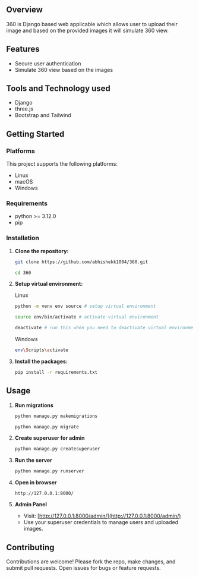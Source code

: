 ## Overview

360 is Django based web applicable which allows user to upload their image and based on the provided images it will simulate 360 view.

## Features

- Secure user authentication
- Simulate 360 view based on the images

## Tools and Technology used

- Django
- three.js
- Bootstrap and Tailwind

## Getting Started

### Platforms

This project supports the following platforms:

- Linux
- macOS
- Windows

### Requirements

- python >= 3.12.0 
- pip

### Installation

1. **Clone the repository:**
    ```sh
    git clone https://github.com/abhishekk1004/360.git
    ```
    ```sh
    cd 360
    ```

2. **Setup virtual environment:**
    
    Linux
    ```sh
    python -m venv env source # setup virtual environment
    ```
    ```sh
    source env/bin/activate # activate virtual environment
    ```
    ```sh
    deactivate # run this when you need to deactivate virtual environment
    ```
    Windows
    ```sh
    env\Scripts\activate
    ```

3. **Install the packages:**
    ```sh
    pip install -r requirements.txt
    ```

## Usage

1. **Run migrations**
    ```bash
    python manage.py makemigrations
    ```
    ```bash
    python manage.py migrate
    ```

2. **Create superuser for admin**
    ```bash
    python manage.py createsuperuser
    ```

3. **Run the server**
    ```bash
    python manage.py runserver
    ```

4. **Open in browser**
    ```
    http://127.0.0.1:8000/
    ```

5. **Admin Panel**
    - Visit: [http://127.0.0.1:8000/admin/](http://127.0.0.1:8000/admin/)  
    - Use your superuser credentials to manage users and uploaded images.

## Contributing

Contributions are welcome! Please fork the repo, make changes, and submit pull requests. Open issues for bugs or feature requests.

